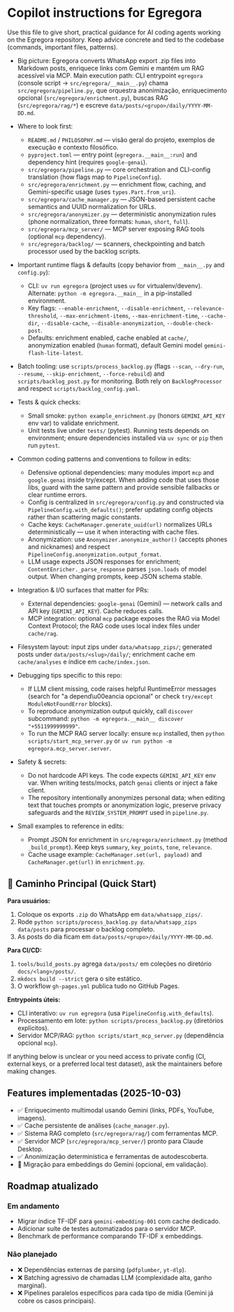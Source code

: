 # Copilot instructions for Egregora

Use this file to give short, practical guidance for AI coding agents working on the Egregora repository.
Keep advice concrete and tied to the codebase (commands, important files, patterns).

- Big picture: Egregora converts WhatsApp export .zip files into Markdown posts, enriquece links com Gemini e mantém um RAG acessível via MCP. Main execution path: CLI entrypoint `egregora` (console script -> `src/egregora/__main__.py`) chama `src/egregora/pipeline.py`, que orquestra anonimização, enriquecimento opcional (`src/egregora/enrichment.py`), buscas RAG (`src/egregora/rag/*`) e escreve `data/posts/<grupo>/daily/YYYY-MM-DD.md`.

- Where to look first:
  - `README.md` / `PHILOSOPHY.md` — visão geral do projeto, exemplos de execução e contexto filosófico.
  - `pyproject.toml` — entry point (`egregora.__main__:run`) and dependency hint (requires `google-genai`).
  - `src/egregora/pipeline.py` — core orchestration and CLI-config translation (how flags map to `PipelineConfig`).
  - `src/egregora/enrichment.py` — enrichment flow, caching, and Gemini-specific usage (uses `types.Part.from_uri`).
  - `src/egregora/cache_manager.py` — JSON-based persistent cache semantics and UUID normalization for URLs.
  - `src/egregora/anonymizer.py` — deterministic anonymization rules (phone normalization, three formats: `human`, `short`, `full`).
  - `src/egregora/mcp_server/` — MCP server exposing RAG tools (optional `mcp` dependency).
  - `src/egregora/backlog/` — scanners, checkpointing and batch processor used by the backlog scripts.

- Important runtime flags & defaults (copy behavior from `__main__.py` and `config.py`):
  - CLI: `uv run egregora` (project uses `uv` for virtualenv/devenv). Alternate: `python -m egregora.__main__` in a pip-installed environment.
  - Key flags: `--enable-enrichment`, `--disable-enrichment`, `--relevance-threshold`, `--max-enrichment-items`, `--max-enrichment-time`, `--cache-dir`, `--disable-cache`, `--disable-anonymization`, `--double-check-post`.
  - Defaults: enrichment enabled, cache enabled at `cache/`, anonymization enabled (`human` format), default Gemini model `gemini-flash-lite-latest`.
- Batch tooling: use `scripts/process_backlog.py` (flags `--scan`, `--dry-run`, `--resume`, `--skip-enrichment`, `--force-rebuild`) and `scripts/backlog_post.py` for monitoring. Both rely on `BacklogProcessor` and respect `scripts/backlog_config.yaml`.

- Tests & quick checks:
  - Small smoke: `python example_enrichment.py` (honors `GEMINI_API_KEY` env var) to validate enrichment.
  - Unit tests live under `tests/` (pytest). Running tests depends on environment; ensure dependencies installed via `uv sync` or `pip` then run `pytest`.

- Common coding patterns and conventions to follow in edits:
  - Defensive optional dependencies: many modules import `mcp` and `google.genai` inside try/except. When adding code that uses those libs, guard with the same pattern and provide sensible fallbacks or clear runtime errors.
  - Config is centralized in `src/egregora/config.py` and constructed via `PipelineConfig.with_defaults()`; prefer updating config objects rather than scattering magic constants.
  - Cache keys: `CacheManager.generate_uuid(url)` normalizes URLs deterministically — use it when interacting with cache files.
  - Anonymization: use `Anonymizer.anonymize_author()` (accepts phones and nicknames) and respect `PipelineConfig.anonymization.output_format`.
  - LLM usage expects JSON responses for enrichment; `ContentEnricher._parse_response` parses `json.loads` of model output. When changing prompts, keep JSON schema stable.

- Integration & I/O surfaces that matter for PRs:
  - External dependencies: `google-genai` (Gemini) — network calls and API key (`GEMINI_API_KEY`). Cache reduces calls.
  - MCP integration: optional `mcp` package exposes the RAG via Model Context Protocol; the RAG code uses local index files under `cache/rag`.
- Filesystem layout: input zips under `data/whatsapp_zips/`; generated posts under `data/posts/<slug>/daily/`; enrichment cache em `cache/analyses` e índice em `cache/index.json`.

- Debugging tips specific to this repo:
  - If LLM client missing, code raises helpful RuntimeError messages (search for "a depend\u00eancia opcional" or check `try/except ModuleNotFoundError` blocks).
  - To reproduce anonymization output quickly, call `discover` subcommand: `python -m egregora.__main__ discover "+5511999999999"`.
  - To run the MCP RAG server locally: ensure `mcp` installed, then `python scripts/start_mcp_server.py` or `uv run python -m egregora.mcp_server.server`.

- Safety & secrets:
  - Do not hardcode API keys. The code expects `GEMINI_API_KEY` env var. When writing tests/mocks, patch `genai` clients or inject a fake client.
  - The repository intentionally anonymizes personal data; when editing text that touches prompts or anonymization logic, preserve privacy safeguards and the `REVIEW_SYSTEM_PROMPT` used in `pipeline.py`.

- Small examples to reference in edits:
  - Prompt JSON for enrichment in `src/egregora/enrichment.py` (method `_build_prompt`). Keep keys `summary`, `key_points`, `tone`, `relevance`.
  - Cache usage example: `CacheManager.set(url, payload)` and `CacheManager.get(url)` in `enrichment.py`.

## 🚀 Caminho Principal (Quick Start)

**Para usuários:**
1. Coloque os exports `.zip` do WhatsApp em `data/whatsapp_zips/`.
2. Rode `python scripts/process_backlog.py data/whatsapp_zips data/posts` para processar o backlog completo.
3. As posts do dia ficam em `data/posts/<grupo>/daily/YYYY-MM-DD.md`.

**Para CI/CD:**
1. `tools/build_posts.py` agrega `data/posts/` em coleções no diretório `docs/<lang>/posts/`.
2. `mkdocs build --strict` gera o site estático.
3. O workflow `gh-pages.yml` publica tudo no GitHub Pages.

**Entrypoints úteis:**
- CLI interativo: `uv run egregora` (usa `PipelineConfig.with_defaults`).
- Processamento em lote: `python scripts/process_backlog.py` (diretórios explícitos).
- Servidor MCP/RAG: `python scripts/start_mcp_server.py` (dependência opcional `mcp`).

If anything below is unclear or you need access to private config (CI, external keys, or a preferred local test dataset), ask the maintainers before making changes.

## Features implementadas (2025-10-03)

- ✅ Enriquecimento multimodal usando Gemini (links, PDFs, YouTube, imagens).
- ✅ Cache persistente de análises (`cache_manager.py`).
- ✅ Sistema RAG completo (`src/egregora/rag/`) com ferramentas MCP.
- ✅ Servidor MCP (`src/egregora/mcp_server/`) pronto para Claude Desktop.
- ✅ Anonimização determinística e ferramentas de autodescoberta.
- 🔄 Migração para embeddings do Gemini (opcional, em validação).

## Roadmap atualizado

### Em andamento
- Migrar índice TF-IDF para `gemini-embedding-001` com cache dedicado.
- Adicionar suíte de testes automatizados para o servidor MCP.
- Benchmark de performance comparando TF-IDF x embeddings.

### Não planejado
- ❌ Dependências externas de parsing (`pdfplumber`, `yt-dlp`).
- ❌ Batching agressivo de chamadas LLM (complexidade alta, ganho marginal).
- ❌ Pipelines paralelos específicos para cada tipo de mídia (Gemini já cobre os casos principais).
